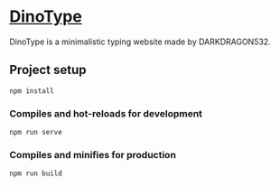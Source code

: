 # [DinoType](https://www.dinotype.ml/)

DinoType is a minimalistic typing website made by DARKDRAGON532.

## Project setup

```
npm install
```

### Compiles and hot-reloads for development

```
npm run serve
```

### Compiles and minifies for production

```
npm run build
```
